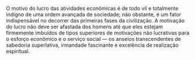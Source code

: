 ﻿O motivo do lucro das atividades econômicas é de todo vil e totalmente indígno de uma ordem avançada de sociedade; não obstante, é um fator indispensável no decorrer das primeiras fases da civilização. A motivação do lucro não deve ser afastada dos homens até que eles estejam firmemente imbuídos de tipos superiores de motivações não lucrativas para o esforço econômico e o serviço social — os anseios transcendentes de sabedoria superlativa, irmandade fascinante e excelência de realização espiritual.